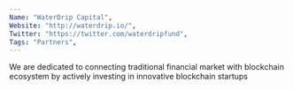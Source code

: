 ```yaml
--- 
Name: "WaterDrip Capital", 
Website: "http://waterdrip.io/", 
Twitter: "https://twitter.com/waterdripfund", 
Tags: "Partners", 
--- 
```

<!--lang:en--> 
We are dedicated to connecting traditional financial market with blockchain ecosystem by actively investing in innovative blockchain startups
<!--lang:es--] 
Nos dedicamos a conectar el mercado financiero tradicional con el ecosistema de la cadena de bloques invirtiendo activamente en nuevas empresas innovadoras de la cadena de bloques.
<!--lang:de--] 
Wir engagieren uns dafür, den traditionellen Finanzmarkt mit dem Blockchain-Ökosystem zu verbinden, indem wir aktiv in innovative Blockchain-Startups investieren
<!--lang:fr--] 
Nous nous engageons à connecter le marché financier traditionnel à l'écosystème blockchain en investissant activement dans des startups blockchain innovantes
<!--lang:pl--] 
Zależy nam na łączeniu tradycyjnego rynku finansowego z ekosystemem blockchain poprzez aktywne inwestowanie w innowacyjne startupy blockchain
<!--lang:uk--] 
Ми прагнемо поєднати традиційний фінансовий ринок з екосистемою блокчейну, активно інвестуючи в інноваційні блокчейн-стартапи
[!--lang:*--> 
